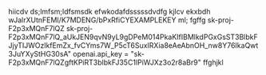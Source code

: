 hiicdv
ds;lmfsm;ldfsmsdk
efwkodafdsssssdvdfg
kjlcv 
ekxbdh
wJalrXUtnFEMI/K7MDENG/bPxRfiCYEXAMPLEKEY
ml;
fgffg
sk-proj-F2p3xMQnF7lQZ
sk-proj-F2p3xMQnF7lQ_aUkJEN9qvN9yL9gDPeM014PkaKIfIBMlkdPGxGsST3BlbkFJjyTIJWOzlkfEmZx_fvCYms7W_P5cT6SuxIRXia8eAeAbnOH_nw8Y76IkaQwt3JuYXyStHG30sA"
openai.api_key = "sk-F2p3xMQnF7lQZgftKPiRT3blbkFJ35C1lPiWJXz3o2r8aBr9"
ffghjkl
